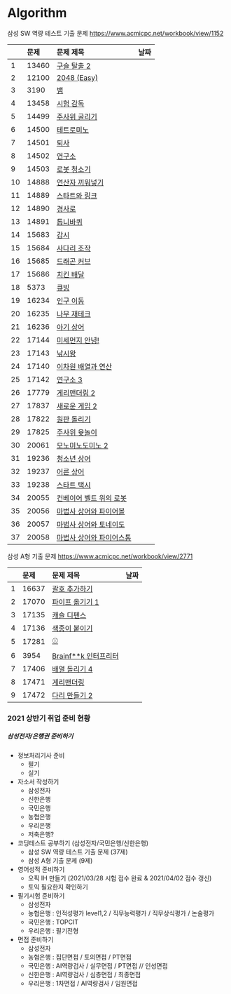 # Algorithm

삼성 SW 역량 테스트 기출 문제 https://www.acmicpc.net/workbook/view/1152

|      | 문제  | 문제 제목                                                    | 날짜 |
| ---- | :---- | :----------------------------------------------------------- | ---- |
| 1    | 13460 | [구슬 탈출 2](https://www.acmicpc.net/problem/13460)         |      |
| 2    | 12100 | [2048 (Easy)](https://www.acmicpc.net/problem/12100)         |      |
| 3    | 3190  | [뱀](https://www.acmicpc.net/problem/3190)                   |      |
| 4    | 13458 | [시험 감독](https://www.acmicpc.net/problem/13458)           |      |
| 5    | 14499 | [주사위 굴리기](https://www.acmicpc.net/problem/14499)       |      |
| 6    | 14500 | [테트로미노](https://www.acmicpc.net/problem/14500)          |      |
| 7    | 14501 | [퇴사](https://www.acmicpc.net/problem/14501)                |      |
| 8    | 14502 | [연구소](https://www.acmicpc.net/problem/14502)              |      |
| 9    | 14503 | [로봇 청소기](https://www.acmicpc.net/problem/14503)         |      |
| 10   | 14888 | [연산자 끼워넣기](https://www.acmicpc.net/problem/14888)     |      |
| 11   | 14889 | [스타트와 링크](https://www.acmicpc.net/problem/14889)       |      |
| 12   | 14890 | [경사로](https://www.acmicpc.net/problem/14890)              |      |
| 13   | 14891 | [톱니바퀴](https://www.acmicpc.net/problem/14891)            |      |
| 14   | 15683 | [감시](https://www.acmicpc.net/problem/15683)                |      |
| 15   | 15684 | [사다리 조작](https://www.acmicpc.net/problem/15684)         |      |
| 16   | 15685 | [드래곤 커브](https://www.acmicpc.net/problem/15685)         |      |
| 17   | 15686 | [치킨 배달](https://www.acmicpc.net/problem/15686)           |      |
| 18   | 5373  | [큐빙](https://www.acmicpc.net/problem/5373)                 |      |
| 19   | 16234 | [인구 이동](https://www.acmicpc.net/problem/16234)           |      |
| 20   | 16235 | [나무 재테크](https://www.acmicpc.net/problem/16235)         |      |
| 21   | 16236 | [아기 상어](https://www.acmicpc.net/problem/16236)           |      |
| 22   | 17144 | [미세먼지 안녕!](https://www.acmicpc.net/problem/17144)      |      |
| 23   | 17143 | [낚시왕](https://www.acmicpc.net/problem/17143)              |      |
| 24   | 17140 | [이차원 배열과 연산](https://www.acmicpc.net/problem/17140)  |      |
| 25   | 17142 | [연구소 3](https://www.acmicpc.net/problem/17142)            |      |
| 26   | 17779 | [게리맨더링 2](https://www.acmicpc.net/problem/17779)        |      |
| 27   | 17837 | [새로운 게임 2](https://www.acmicpc.net/problem/17837)       |      |
| 28   | 17822 | [원판 돌리기](https://www.acmicpc.net/problem/17822)         |      |
| 29   | 17825 | [주사위 윷놀이](https://www.acmicpc.net/problem/17825)       |      |
| 30   | 20061 | [모노미노도미노 2](https://www.acmicpc.net/problem/20061)    |      |
| 31   | 19236 | [청소년 상어](https://www.acmicpc.net/problem/19236)         |      |
| 32   | 19237 | [어른 상어](https://www.acmicpc.net/problem/19237)           |      |
| 33   | 19238 | [스타트 택시](https://www.acmicpc.net/problem/19238)         |      |
| 34   | 20055 | [컨베이어 벨트 위의 로봇](https://www.acmicpc.net/problem/20055) |      |
| 35   | 20056 | [마법사 상어와 파이어볼](https://www.acmicpc.net/problem/20056) |      |
| 36   | 20057 | [마법사 상어와 토네이도](https://www.acmicpc.net/problem/20057) |      |
| 37   | 20058 | [마법사 상어와 파이어스톰](https://www.acmicpc.net/problem/20058) |      |



삼성 A형 기출 문제 https://www.acmicpc.net/workbook/view/2771

|      | 문제  | 문제 제목                                                    | 날짜 |
| ---- | :---- | :----------------------------------------------------------- | ---- |
| 1    | 16637 | [괄호 추가하기](https://www.acmicpc.net/problem/16637)       |      |
| 2    | 17070 | [파이프 옮기기 1](https://www.acmicpc.net/problem/17070)     |      |
| 3    | 17135 | [캐슬 디펜스](https://www.acmicpc.net/problem/17135)         |      |
| 4    | 17136 | [색종이 붙이기](https://www.acmicpc.net/problem/17136)       |      |
| 5    | 17281 | [⚾](https://www.acmicpc.net/problem/17281)                   |      |
| 6    | 3954  | [Brainf**k 인터프리터](https://www.acmicpc.net/problem/3954) |      |
| 7    | 17406 | [배열 돌리기 4](https://www.acmicpc.net/problem/17406)       |      |
| 8    | 17471 | [게리맨더링](https://www.acmicpc.net/problem/17471)          |      |
| 9    | 17472 | [다리 만들기 2](https://www.acmicpc.net/problem/17472)       |      |



### 2021 상반기 취업 준비 현황

##### 삼성전자/은행권 준비하기

- 정보처리기사 준비
  - 필기
  - 실기
- 자소서 작성하기
  - 삼성전자
  - 신한은행
  - 국민은행
  - 농협은행
  - 우리은행
  - 저축은행?
- 코딩테스트 공부하기 (삼성전자/국민은행/신한은행)
  - 삼성 SW 역량 테스트 기출 문제 (37제)
  - 삼성 A형 기출 문제 (9제)
- 영어성적 준비하기
  - 오픽 IH 만들기 (2021/03/28 시험 접수 완료 & 2021/04/02 점수 갱신)
  - 토익 필요한지 확인하기
- 필기시험 준비하기
  - 삼성전자
  - 농협은행 : 인적성평가 level1,2 / 직무능력평가 / 직무상식평가 / 논술평가
  - 국민은행 : TOPCIT 
  - 우리은행 : 필기전형
- 면접 준비하기
  - 삼성전자
  - 농협은행 : 집단면접 / 토의면접 / PT면접
  - 국민은행 : AI역량검사 / 실무면접 / PT면접 // 인성면접
  - 신한은행 :  AI역량검사 / 심층면접 / 최종면접
  - 우리은행 :  1차면접 / AI역량검사 / 임원면접